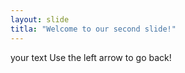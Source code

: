 ```yaml
---
layout: slide
titla: "Welcome to our second slide!"
---
```

your text
Use the left arrow to go back!
